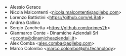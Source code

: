 - Alessio Gerace
- Nicola Malcontenti \<<nicola.malcontenti@agilebg.com>\>
- Lorenzo Battistini \<<https://github.com/eLBati>\>
- Andrea Gallina
- Sergio Zanchetta \<<https://github.com/primes2h>\>
- Gianmarco Conte - Dinamiche Aziendali Srl
  \<<gconte@dinamicheaziendali.it>\>
- Alex Comba \<<alex.comba@agilebg.com>\>
- Marco Colombo \<<marco.colombo@phi.technology>\>

